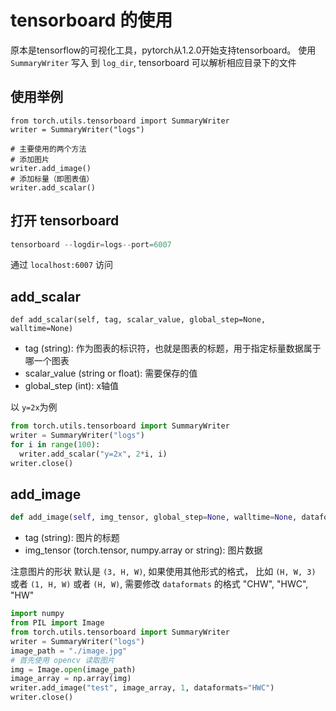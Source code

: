 # tensorboard 的使用

原本是tensorflow的可视化工具，pytorch从1.2.0开始支持tensorboard。
使用 `SummaryWriter` 写入 到 `log_dir`, tensorboard 可以解析相应目录下的文件

## 使用举例

```python3
from torch.utils.tensorboard import SummaryWriter
writer = SummaryWriter("logs")

# 主要使用的两个方法
# 添加图片
writer.add_image()
# 添加标量（即图表值）
writer.add_scalar()
```

## 打开 tensorboard

```python
tensorboard --logdir=logs--port=6007
```

通过 `localhost:6007` 访问

## add_scalar

```
def add_scalar(self, tag, scalar_value, global_step=None, walltime=None)
```

+ tag (string): 作为图表的标识符，也就是图表的标题，用于指定标量数据属于哪一个图表
+ scalar_value (string or float): 需要保存的值
+ global_step (int): x轴值

以 `y=2x`为例

```python
from torch.utils.tensorboard import SummaryWriter
writer = SummaryWriter("logs")
for i in range(100):
  writer.add_scalar("y=2x", 2*i, i)
writer.close()
```

## add_image

```python
def add_image(self, img_tensor, global_step=None, walltime=None, dataformats="CHW")
```

+ tag (string): 图片的标题
+ img_tensor (torch.tensor, numpy.array or string): 图片数据

注意图片的形状 默认是 `(3, H, W)`, 如果使用其他形式的格式， 比如 `(H, W, 3)` 或者 `(1, H, W)` 或者 `(H, W)`, 需要修改 `dataformats` 的格式 "CHW", "HWC", "HW"

```python
import numpy
from PIL import Image
from torch.utils.tensorboard import SummaryWriter
writer = SummaryWriter("logs")
image_path = "./image.jpg"
# 首先使用 opencv 读取图片
img = Image.open(image_path)
image_array = np.array(img)
writer.add_image("test", image_array, 1, dataformats="HWC")
writer.close()
```
